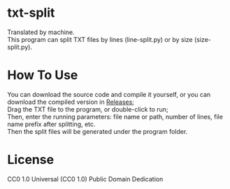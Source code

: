 # txt-split
Translated by machine.  
This program can split TXT files by lines (line-split.py) or by size (size-split.py).
# How To Use
You can download the source code and compile it yourself, or you can download the compiled version in [Releases](https://github.com/xing-yv/txt-split/releases);  
Drag the TXT file to the program, or double-click to run;  
Then, enter the running parameters: file name or path, number of lines, file name prefix after splitting, etc.  
Then the split files will be generated under the program folder.
# License
CC0 1.0 Universal (CC0 1.0) Public Domain Dedication
